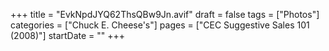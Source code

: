 +++
title = "EvkNpdJYQ62ThsQBw9Jn.avif"
draft = false
tags = ["Photos"]
categories = ["Chuck E. Cheese's"]
pages = ["CEC Suggestive Sales 101 (2008)"]
startDate = ""
+++
